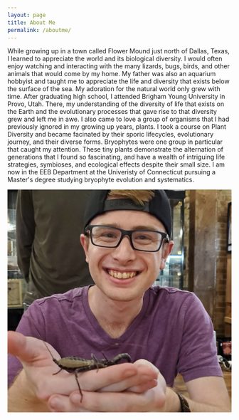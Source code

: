 ```yaml
---
layout: page
title: About Me
permalink: /aboutme/
---
```


While growing up in a town called Flower Mound just north of Dallas, Texas, I learned to appreciate the world and its biological diversity. I would often enjoy watching and interacting with the many lizards, bugs, birds, and other animals that would come by my home. My father was also an aquarium hobbyist and taught me to appreciate the life and diversity that exists below the surface of the sea. My adoration for the natural world only grew with time. After graduating high school, I attended Brigham Young University in Provo, Utah. There, my understanding of the diversity of life that exists on the Earth and the evolutionary processes that gave rise to that diversity grew and left me in awe. I also came to love a group of organisms that I had previously ignored in my growing up years, plants. I took a course on Plant Diversity and became facinated by their sporic lifecycles, evolutionary journey, and their diverse forms. Bryophytes were one group in particular that caught my attention. These tiny plants demonstrate the alternation of generations that I found so fascinating, and have a wealth of intriguing life strategies, symbioses, and ecological effects despite their small size. I am now in the EEB Department at the Univeristy of Connecticut pursuing a Master's degree studying bryophyte evolution and systematics.

![BrendenThomson](images/headshot.jpeg)
